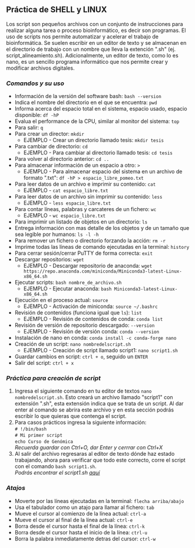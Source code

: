 ## **Práctica de SHELL y LINUX**  
Los script son pequeños archivos con un conjunto de instrucciones para realizar alguna tarea o proceso bioinformático, es decir son programas. El uso de scripts nos permite automatizar y acelerar el trabajo de bioinformática. Se suelen escribir en un editor de texto y se almacenan en el directorio de trabajo con un nombre que lleva la extención ".sh" (ej. script_alineamiento.sh). Adicionalmente, un editor de texto, como lo es nano, es un sencillo programa informático que nos permite crear y modificar archivos digitales.  

### **_Comandos y su uso_**  
- Información de la versión del software bash: `bash --version`  
- Indica el nombre del directorio en el que se encuentra: `pwd`  
- Informa acerca del espacio total en el sistema, espacio usado, espacio disponible: `df -hP`  
- Evalua el performance de la CPU, similar al monitor del sistema: `top`  
- Para salir: `q`  
- Para crear un director: `mkdir`  
   - EJEMPLO - Crear un directorio llamado tesis: `mkdir tesis`  
- Para cambiar de directorio: `cd`  
   - EJEMPLO - Para cambiar al directorio llamado tesis: `cd tesis`  
- Para volver al directorio anterior: `cd ..`  
- Para almacenar información de un espacio a otro: `>`  
   - EJEMPLO - Para almacenar espacio del sistema en un archivo de formato ".txt": `df -hP > espacio_libre_pomeo.txt`  
- Para leer datos de un archivo e imprimir su contenido: `cat`  
   - EJEMPLO - `cat espacio_libre.txt`  
- Para leer datos de un archivo sin imprimir su contenido: `less`  
   - EJEMPLO - `less espacio_libre.txt`  
- Para contar líneas, palabras y carcateres de un fichero: `wc`  
   - EJEMPLO - `wc espacio_libre.txt`  
- Para imprimir un listado de objetos en un directorio: `ls`  
- Entrega información con mas detalle de los objetos y de un tamaño que sea legible por humanos: `ls -l -h`  
- Para remover un fichero o directorio forzando la acción: `rm -r`  
- Imprime todas las líneas de comando ejecutadas en la terminal: `history`  
- Para cerrar sesión/cerrar PuTTY de forma correcta: `exit`  
- Descargar repositorios: `wget`  
   - EJEMPLO - Descargar repositorio de anaconda: `wget https://repo.anaconda.com/miniconda/Miniconda3-latest-Linux-x86_64.sh`  
- Ejecutar scripts: `bash nombre_de_archivo.sh`  
   - EJEMPLO - Ejecutar anaconda: `bash Miniconda3-latest-Linux-x86_64.sh`  
- Ejecución en el proceso actual: `source`  
   - EJEMPLO - Activación de miniconda: `source ~/.bashrc`  
- Revisión de contenidos (funciona igual que `ls`): `list`  
   - EJEMPLO - Revisión de contenidos de conda: `conda list`  
- Revisión de versión de repositorio descargado: `--version`  
   - EJEMPLO - Revisión de versión conda: `conda --version`  
- Instalación de nano en conda: `conda install -c conda-forge nano`  
- Creación de un script: `nano nombredelscript.sh` 
   - EJEMPLO - Creación de script llamado script1: `nano script1.sh`
- Guardar cambios en script: `ctrl + o`, seguido un `ENTER`  
- Salir del script: `ctrl + x`  

### **_Práctica para creación de script_**  
1. Ingresa el siguiente comando en tu editor de textos `nano nombredelscript.sh`. Esto creará un archivo llamado "script1" con extensión ".sh", esta extensión indica que se trata de un script. Al dar enter al comando se abrira este archivo y en esta sección podrás escribir lo que quieras que contenga el script.  
2. Para casos prácticos ingresa la siguiente información:  
`# !/bin/bash`  
`# Mi primer script`  
`echo Curso de Genómica`  
_Recuerda guardar con Ctrl+O, dar Enter y cerrrar con Ctrl+X_  
3. Al salir del archivo regresaras al editor de texto dónde haz estado trabajando, ahora para verificar que todo este correcto, corre el script con el comando `bash script1.sh`.  
_Podrás encontrar el script1.sh [aquí](https://github.com/GenomicsEducation/JaquelineFlores/blob/main/Linux_Gen%C3%B3mica/Scripts/script1.sh)_  

### **_Atajos_**
- Moverte por las líneas ejecutadas en la terminal: `flecha arriba/abajo`  
- Usa el tabulador como un atajo para llamar al fichero: `tab`  
- Mueve el cursor al comienzo de la línea actual: `ctrl-a`  
- Mueve el cursor al final de la línea actual: `ctrl-e`  
- Borra desde el cursor hasta el final de la línea: `ctrl-k`  
- Borra desde el cursor hasta el inicio de la línea: `ctrl-u`  
- Borra la palabra inmediatamente detras del cursor: `ctrl-w`
